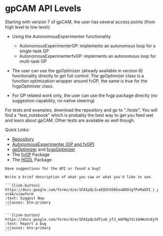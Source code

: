 # gpCAM API Levels

Starting with version 7 of gpCAM, the user has several access points (from high level to low level):

- Using the AutonomousExperimenter functionality
  - AutonomousExperimenterGP: implements an autonomous loop for a single-task GP 
  - AutonomousExperimenterfvGP: implements an autonomous loop for multi-task GP

- The user can use the gpOptimizer (already available in version 6) functionality directly to get full control. The gpOptimizer class is a function optimization wrapper around fvGP, the same is true for the fvgpOptimizer class.
- For GP related work only, the user can use the fvgp package directly (no suggestion capability, no native steering)

For tests and examples, download the repository and go to "./tests".  You will find a "test_notebook" which is probably the best way to get you feed wet and learn about gpCAM. Other tests are available as well though.


Quick Links:

- [Repository](https://github.com/lbl-camera/gpCAM/)
- [AutonomousExperimenter (GP and fvGP)](autonomous-experimenter.md)
- [gpOptimizer](gpOptimizer.md) and [fvgpOptimizer](fvgpOptimizer.md)
- The [fvGP](fvGP.md) Package
- The [HGDL](HGDL.md) Package

```{div} centered-heading
Have suggestions for the API or found a bug?
```

````{div} text-center
Write a brief description of what you saw or what you'd like to see.

```{link-button} https://docs.google.com/forms/d/e/1FAIpQLScaEQSh3585ou8DOJgfPvMaO5I_r_pIVYKRp1ezlJD50-vc4A/viewform
:text: Suggest Now
:classes: btn-primary
```

```{link-button} https://docs.google.com/forms/d/e/1FAIpQLSdTjuO_yTJ_mGFNg7di1GHWzXnEyYHcjVAzrI7M_2Hk3vc0jA/viewform
:text: Report a bug
:classes: btn-primary
```

````
